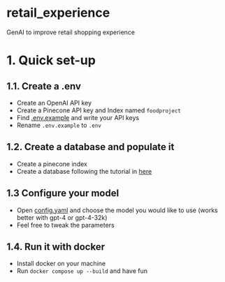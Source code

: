 # retail_experience
GenAI to improve retail shopping experience



# 1. Quick set-up

## 1.1. Create a .env
- Create an OpenAI API key
- Create a Pinecone API key and Index named `foodproject`
- Find [.env.example](./backend/.env.example) and write your API keys
- Rename `.env.example` to `.env`

## 1.2. Create a database and populate it
- Create a pinecone index
- Create a database following the tutorial in [here](./backend/src/data/README.md)

## 1.3 Configure your model
- Open [config.yaml](./backend/src/config/config.yaml) and choose the model you would like to use (works better with gpt-4 or gpt-4-32k)
- Feel free to tweak the parameters

## 1.4. Run it with docker
- Install docker on your machine
- Run ```docker compose up --build``` and have fun